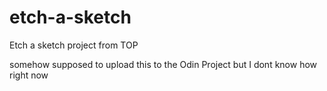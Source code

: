 # etch-a-sketch
Etch a sketch project from TOP


somehow supposed to upload this to the Odin Project but I dont know how right now